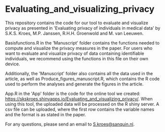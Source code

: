 # Evaluating_and_visualizing_privacy
This repository contains the code for our tool to evaluate and visualize privacy as presented in 'Evaluating privacy of individuals in medical data' by S.K.S. Kroes, M.P. Janssen, R.H.H. Groenwold and M. van Leeuwen. 

Basisfunctions.R in the 'Manuscript' folder contains the functions needed to compute and visualize the privacy measures in the paper. For users who want to evaluate and visualize privacy of data containing identifiable individuals, we recommend using the functions in this file on their own device. 

Additionally, the 'Manuscript' folder also contains all the data used in the article, as well as Produce_figures_manuscript.R, which contains the R code used to perform the analyses and generate the figures in the article. 

App.R in the 'App' folder is the code for the online tool we created: https://skskroes.shinyapps.io/Evaluating_and_visualizing_privacy/. When using this tool, the uploaded data will be processed on the R shiny server. A csv file can be uploaded, where the first row contains the variable names and the format is as stated in the paper. 


For any questions, please send an email to S.kroes@sanquin.nl. 

